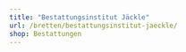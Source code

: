 ```yaml
---
title: "Bestattungsinstitut Jäckle"
url: /bretten/bestattungsinstitut-jaeckle/
shop: Bestattungen
---
```

